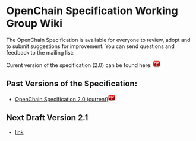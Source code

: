 # OpenChain Specification Working Group Wiki
The OpenChain Specification is available for everyone to review, adopt and to submit suggestions for improvement. You can send questions and feedback to the mailing list:
     
<!-- or directly the Specification Team Chair, Mark Gisi (Mark.Gisi@WindRiver.com) if you prefer to provide comments anonymously. -->

Curent version of the specification (2.0) can be found here:  [<img src="images/pdf-download.jpg"  width="18" height="17">](spec/2.0/OpenChainSpec-2.0.pdf)

## Past Versions of the Specification:
  * [OpenChain Specification 2.0 (current)<img src="images/pdf-download.jpg"  width="18" height="17">](spec/2.0/OpenChainSpec-2.0.pdf)

## Next Draft Version 2.1
  *  [link](spec/2.0/)
